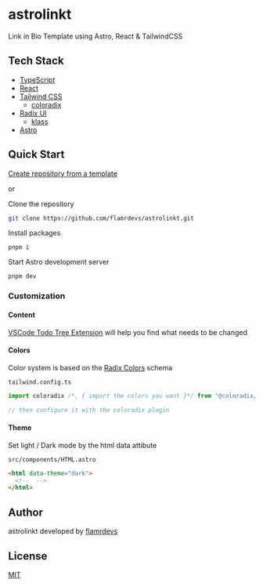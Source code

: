 # astrolinkt

Link in Bio Template using Astro, React & TailwindCSS

## Tech Stack

- [TypeScript](https://www.typescriptlang.org)
- [React](https://react.dev)
- [Tailwind CSS](https://tailwindcss.com)
  - [coloradix](https://github.com/coloradix/coloradix)
- [Radix UI](https://radix-ui.com)
  - [klass](https://github.com/flamrdevs/klass)
- [Astro](https://astro.build)

## Quick Start

[Create repository from a template](https://docs.github.com/en/repositories/creating-and-managing-repositories/creating-a-repository-from-a-template)

or

Clone the repository

```bash
git clone https://github.com/flamrdevs/astrolinkt.git
```

Install packages

```
pnpm i
```

Start Astro development server

```
pnpm dev
```

### Customization

#### Content

[VSCode Todo Tree Extension](https://marketplace.visualstudio.com/items?itemName=Gruntfuggly.todo-tree) will help you find what needs to be changed

#### Colors

Color system is based on the [Radix Colors](https://www.radix-ui.com/colors) schema

`tailwind.config.ts`

```typescript
import coloradix /*, { import the colors you want }*/ from "@coloradix/tailwindcss";

// then configure it with the coloradix plugin
```

#### Theme

Set light / Dark mode by the html data attibute

`src/components/HTML.astro`

```html
<html data-theme="dark">
  <!--  -->
</html>
```

## Author

astrolinkt developed by [flamrdevs](https://github.com/flamrdevs)

## License

[MIT](./LICENSE)
